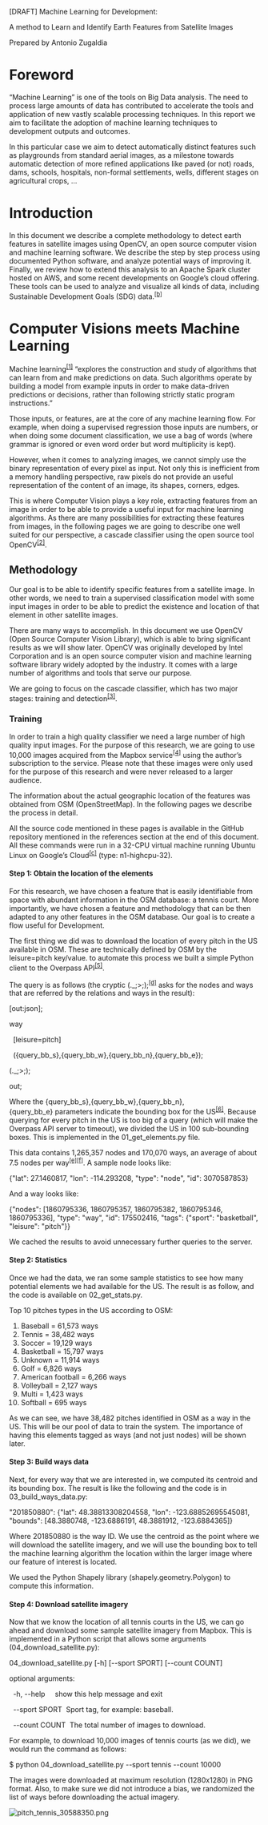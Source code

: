 <span>[DRAFT] Machine Learning for Development: </span>

<span>A method to Learn and Identify Earth Features from Satellite Images</span>

<span>Prepared by Antonio Zugaldia</span>


<span>Foreword</span>
=====================

“Machine Learning” is one of the tools on Big Data analysis. The need to process large amounts of data has contributed to accelerate the tools and application of new vastly scalable processing techniques. In this report we aim to facilitate the adoption of machine learning techniques to development outputs and outcomes. </span>

<span>In this particular case we aim to detect automatically distinct features such as playgrounds from standard aerial images, </span><span>as a milestone towards automatic detection of more refined applications like paved (or not) roads, dams, schools, hospitals, non-formal settlements, wells, different stages on agricultural crops, ...</span>

<span></span>

<span>Introduction</span>
=========================

<span>In this document we describe a complete methodology to detect earth features in satellite images using OpenCV, an open source computer vision and machine learning software. We describe the step by step process using documented Python software, and analyze potential ways of improving it. Finally, we review how to extend this analysis to an Apache Spark cluster hosted on AWS, and some recent developments on Google’s cloud offering. </span><span>These tools can be used to analyze and visualize all kinds of data, including Sustainable Development Goals (SDG) data.</span><sup>[\[b\]](#cmnt2)</sup>

<span></span>

<span>Computer Visions meets Machine Learning</span>
====================================================

<span></span>

<span>Machine learning</span><sup>[\[1\]](#ftnt1)</sup><span> “</span><span class="c25">explores the construction and study of algorithms that can learn from and make predictions on data. Such algorithms operate by building a model from example inputs in order to make data-driven predictions or decisions, rather than following strictly static program instructions.</span><span>”</span>

<span></span>

<span>Those inputs, or features, are at the core of any machine learning flow. For example, when doing a supervised regression those inputs are numbers, or when doing some document classification, we use a bag of words (</span><span class="c11">where grammar is ignored or even word order but word multiplicity is kept).</span>

<span class="c11"></span>

<span class="c11">However, when it comes to analyzing images, we cannot simply use the binary representation of every pixel as input. Not only this is inefficient from a memory handling perspective, raw pixels do not provide an useful representation of the content of an image, its shapes, corners, edges.</span>

<span class="c11"></span>

<span class="c11">This is where Computer Vision plays a key role, extracting features from an image in order to be able to provide a useful input for machine learning algorithms. As there are many possibilities for extracting these features from images, in the following pages we are going to describe one well suited for our perspective, a cascade classifier using the open source tool OpenCV</span><sup>[\[2\]](#ftnt2)</sup><span class="c11">.</span>

<span class="c11"></span>

<span>Methodology</span>
------------------------

<span class="c11"></span>

<span class="c11">Our goal is to be able to identify specific features from a satellite image. In other words, we need to train a supervised classification model with some input images in order to be able to predict the existence and location of that element in other satellite images.</span>

<span class="c11"></span>

<span class="c11">There are many ways to accomplish. In this document we use OpenCV (Open Source Computer Vision Library), which is able to bring significant results as we will show later. OpenCV was originally developed by Intel Corporation and is an open source computer vision and machine learning software library widely adopted by the industry. It comes with a large number of algorithms and tools that serve our purpose.</span>

<span class="c11"></span>

<span class="c11">We are going to focus on the cascade classifier, which has two major stages: training and detection</span><sup>[\[3\]](#ftnt3)</sup><span class="c11">.</span>

<span class="c11"></span>

### <span>Training</span>

<span class="c11"></span>

<span class="c11">In order to train a high quality classifier we need a large number of high quality input images. For the purpose of this research, we are going to use 10,000 images acquired from the Mapbox service</span><sup>[\[4\]](#ftnt4)</sup><span class="c11"> using the author’s subscription to the service. Please note that these images were only used for the purpose of this research and were never released to a larger audience.</span>

<span class="c11"></span>

<span class="c11">The information about the actual geographic location of the features was obtained from OSM (</span><span class="c11">OpenStreetMap</span><span class="c11">). In the following pages we describe the process in detail.</span>

<span class="c11"></span>

<span class="c11">All the source code mentioned in these pages is available in the GitHub repository mentioned in the references section at the end of this document. All these commands were run in a 32-CPU virtual machine running Ubuntu Linux </span><span class="c11">on Google’s Cloud</span><sup>[\[c\]](#cmnt3)</sup><span class="c11"> (type: </span><span class="c5">n1-highcpu-32</span><span class="c11">).</span>

<span class="c11"></span>

#### <span>Step 1: Obtain the location of the elements</span>

<span class="c11"></span>

<span class="c11">For this research, we have chosen a feature that is easily identifiable from space with abundant information in the OSM database: a tennis court. More importantly, we have chosen a feature and methodology that can be then adapted to any other features in the OSM database. Our goal is to create a flow useful for Development.</span>

<span class="c11"></span>

<span class="c11">The first thing we did was to download the location of every pitch in the US available in OSM. These are technically defined by OSM by the </span><span class="c5">leisure=pitch</span><span class="c11"> key/value. to automate this process we built a simple Python client to the Overpass API</span><sup>[\[5\]](#ftnt5)</sup><span class="c11">.</span>

<span class="c11"></span>

<span class="c11">The query is as follows (the cryptic </span><span class="c5">(.\_;&gt;;);</span><sup>[\[d\]](#cmnt4)</sup><span class="c5"> </span><span class="c11">asks for the nodes and ways that are referred by the relations and ways in the result):</span>

<span class="c11"></span>

<span class="c5">\[out:json\];</span>

<span class="c5">way</span>

<span class="c5">  \[leisure=pitch\]</span>

<span class="c5">  ({query\_bb\_s},{query\_bb\_w},{query\_bb\_n},{query\_bb\_e});</span>

<span class="c5">(.\_;&gt;;);</span>

<span class="c5">out;</span>

<span class="c11"></span>

<span class="c11">Where the </span><span class="c5">{query\_bb\_s},{query\_bb\_w},{query\_bb\_n},{query\_bb\_e}</span><span class="c11"> parameters indicate the bounding box for the US</span><sup>[\[6\]](#ftnt6)</sup><span class="c11">. Because querying for every pitch in the US is too big of a query (which will make the Overpass API server to timeout), we divided the US in 100 sub-bounding boxes. This is implemented in the </span><span class="c5">01\_get\_elements.py</span><span class="c11"> file.</span>

<span class="c11"></span>

<span class="c11">This data contains </span><span class="c11">1,265,357 nodes and 170,070 ways, an average of about 7.5 nodes per way</span><sup>[\[e\]](#cmnt5)[\[f\]](#cmnt6)</sup><span class="c11">. A sample node looks like:</span>

<span class="c11"></span>

<span class="c5">{"lat": 27.1460817, "lon": -114.293208, "type": "node", "id": 3070587853}</span>

<span class="c11"></span>

<span class="c11">And a way looks like:</span>

<span class="c11"></span>

<span class="c5">{"nodes": \[1860795336, 1860795357, 1860795382, 1860795346, 1860795336\], "type": "way", "id": 175502416, "tags": {"sport": "basketball", "leisure": "pitch"}}</span>

<span class="c11"></span>

<span class="c11">We cached the results to avoid unnecessary further queries to the server. </span>

<span class="c11"></span>

#### <span>Step 2: Statistics</span>

<span class="c11"></span>

<span class="c11">Once we had the data, we ran some sample statistics to see how many potential elements we had available for the US. The result is as follow, and the code is available on </span><span class="c5">02\_get\_stats.py</span><span class="c11">.</span>

<span class="c11"></span>

<span class="c11">Top 10 pitches types in the US according to OSM:</span>

1.  <span class="c11">Baseball = 61,573 ways</span>
2.  <span class="c11">Tennis = 38,482 ways</span>
3.  <span class="c11">Soccer = 19,129 ways</span>
4.  <span class="c11">Basketball = 15,797 ways</span>
5.  <span class="c11">Unknown = 11,914 ways</span>
6.  <span class="c11">Golf = 6,826 ways</span>
7.  <span class="c11">American football = 6,266 ways</span>
8.  <span class="c11">Volleyball = 2,127 ways</span>
9.  <span class="c11">Multi = 1,423 ways</span>
10. <span class="c11">Softball = 695 ways</span>

<span class="c11"></span>

<span class="c11">As we can see, we have 38,482 pitches identified in OSM as a way in the US. This will be our pool of data to train the system. The importance of having this elements tagged as ways (and not just nodes) will be shown later.</span>

<span class="c11"></span>

#### <span>Step 3: Build ways data</span>

<span class="c11"></span>

<span class="c11">Next, for every way that we are interested in, we computed its centroid and its bounding box. The result is like the following and the code is in </span><span class="c5">03\_build\_ways\_data.py</span><span class="c11">:</span>

<span class="c11"></span>

<span class="c5">"201850880": {"lat": 48.38813308204558, "lon": -123.68852695545081, "bounds": \[48.3880748, -123.6886191, 48.3881912, -123.6884365\]}</span>

<span class="c11"></span>

<span class="c11">Where </span><span class="c5">201850880</span><span class="c11"> is the way ID. We use the centroid as the point where we will download the satellite imagery, and we will use the bounding box to tell the machine learning algorithm the location within the larger image where our feature of interest is located.</span>

<span class="c11"></span>

<span class="c11">We used the Python Shapely library (</span><span class="c5">shapely.geometry.Polygon</span><span class="c11">) to compute this information.</span>

<span class="c11"></span>

#### <span>Step 4: Download satellite imagery</span>

<span class="c11"></span>

<span class="c11">Now that we know the location of all tennis courts in the US, we can go ahead and download some sample satellite imagery from Mapbox. This is implemented in a Python script that allows some arguments (</span><span class="c5">04\_download\_satellite.py</span><span class="c11">):</span>

<span class="c11"></span>

<span class="c5">04\_download\_satellite.py \[-h\] \[--sport SPORT\] \[--count COUNT\]</span>

<span class="c5"></span>

<span class="c5">optional arguments:</span>

<span class="c5">  -h, --help     show this help message and exit</span>

<span class="c5">  --sport SPORT  Sport tag, for example: baseball.</span>

<span class="c5">  --count COUNT  The total number of images to download.</span>

<span class="c5"></span>

<span class="c11">For example, to download 10,000 images of tennis courts (as we did), we would run the command as follows:</span>

<span class="c11"></span>

<span class="c5">$ python 04\_download\_satellite.py --sport tennis --count 10000</span>

<span class="c11"></span>

<span class="c11">The images were downloaded at maximum resolution (1280x1280) in PNG format. Also, to make sure we did not introduce a bias, we randomized the list of ways before downloading the actual imagery.</span>

<span class="c11"></span>

<span style="overflow: hidden; display: inline-block; margin: 0.00px 0.00px; border: 0.00px solid #000000; transform: rotate(0.00rad) translateZ(0px); -webkit-transform: rotate(0.00rad) translateZ(0px); width: 624.00px; height: 624.00px;">![pitch\_tennis\_30588350.png](readme_images/image05.jpg)</span>

<span class="c11"></span>

<span class="c11">Please note that in </span><span class="c11">some cases</span><sup>[\[g\]](#cmnt7)</sup><span class="c11"> imagery is not available in that location at that zoom level (19). Those images were identified by our script and deleted from our pool.</span>

<span class="c11"></span>

<span style="overflow: hidden; display: inline-block; margin: 0.00px 0.00px; border: 0.00px solid #000000; transform: rotate(0.00rad) translateZ(0px); -webkit-transform: rotate(0.00rad) translateZ(0px); width: 624.00px; height: 624.00px;">![empty\_satellite.png](readme_images/image00.jpg)</span>

<span class="c11"></span>

#### <span>Step 5: Build samples files</span>

<span class="c11"></span>

<span class="c11">Now, for every image in our set (10,000) we need to find the actual location of the tennis court in the image. From step 3 we have the bounding box coordinates, we need to transform this into an image pixel location, and output the result in a specific format required by OpenCV.</span>

<span class="c11"></span>

<span class="c11">The format looks like this:</span>

<span class="c11"></span>

<span class="c5">satellite/gray/pitch\_tennis\_100027097.png        1        569        457        140        365</span>

<span class="c5">satellite/gray/pitch\_tennis\_100040542.png        1        559        549        161        180</span>

<span class="c5">satellite/gray/pitch\_tennis\_100042337.png        1        464        515        350        248</span>

<span class="c5">satellite/gray/pitch\_tennis\_100075597.png        1        471        366        337        546</span>

<span class="c5">satellite/gray/pitch\_tennis\_100077768.png        1        552        551        175        176</span>

<span class="c5">satellite/gray/pitch\_tennis\_100089034.png        1        521        548        237        183</span>

<span class="c5">...</span>

<span class="c11"></span>

<span class="c11">It indicates, for example, that the image </span><span class="c5">satellite/gray/pitch\_tennis\_100027097.png</span><span class="c11"> has 1 tennis court in the box defined by the bounding rectangle (569, 457, 140, 365). In all cases, we checked that the bounding rectangle was not larger than the image dimensions (1280x1280 pixels), or too small (less than 25x25 pixels), something entirely possible if they were incorrectly labeled by the OSM editor.</span>

<span class="c11"></span>

<sup>[\[h\]](#cmnt8)</sup>

<span class="c11">Also, note that this point we converted all images to grayscale (grayscale images are assumed by OpenCV’s scripts).</span>

<span class="c11"></span>

<span class="c11">In order to convert from earth coordinates to image coordinates we used the following Python method:</span>

<span class="c11"></span>

<span class="c5">def get\_rectangle(bounds):</span>

<span class="c5">    \# This converts a latitude delta into an image delta.</span>

<span class="c5">    \# For USA, at zoom level 19, we know that we have 0.21</span>

<span class="c5">    \# meters/pixel. So, an image is showing</span>

<span class="c5">    \# about 1280 pixels \* 0.21 meters/pixel = 268.8 meters.</span>

<span class="c5">    \# On the other hand we know that at the same angle,</span>

<span class="c5">    \# a degrees in latlon is</span>

<span class="c5">    \# (https://en.wikipedia.org/wiki/Latitude):</span>

<span class="c5">    \# latitude = 111,132 m</span>

<span class="c5">    \# longitude = 78,847 m</span>

<span class="c5">    latitude\_factor  = 111132.0 / 0.21</span>

<span class="c5">    longitude\_factor = 78847.0 / 0.21</span>

<span class="c5"></span>

<span class="c5">    \# Feature size</span>

<span class="c5">    feature\_width = longitude\_factor \*</span>

<span class="c5">       math.fabs(bounds\[1\] - bounds\[3\])</span>

<span class="c5">    feature\_height = latitude\_factor \*</span>

<span class="c5">       math.fabs(bounds\[0\] - bounds\[2\])</span>

<span class="c5"></span>

<span class="c5">    \# CV params (int required)</span>

<span class="c5">    x = int((image\_width / 2) - (feature\_width / 2))</span>

<span class="c5">    y = int((image\_height / 2) - (feature\_height / 2))</span>

<span class="c5">    w = int(feature\_width)</span>

<span class="c5">    h = int(feature\_height)</span>

<span class="c5">    return x, y, w, h</span>

<span class="c11"></span>

<span class="c11">The correspondence between meters and pixel is shown in the following table (courtesy of Bruno Sánchez-Andrade Nuño):</span>

<span></span>

[](#)[](#)

<table style="width:100%;">
<colgroup>
<col width="14%" />
<col width="14%" />
<col width="14%" />
<col width="14%" />
<col width="14%" />
<col width="14%" />
<col width="14%" />
</colgroup>
<tbody>
<tr class="odd">
<td align="left"><p><span class="c0"></span></p></td>
<td align="left"><p><span class="c0">Latitude</span></p></td>
<td align="left"><p><span class="c0"></span></p></td>
<td align="left"><p><span class="c0"></span></p></td>
<td align="left"><p><span class="c0"></span></p></td>
<td align="left"><p><span class="c0"></span></p></td>
<td align="left"><p><span class="c0"></span></p></td>
</tr>
<tr class="even">
<td align="left"><p><span class="c0">Zoom level</span></p></td>
<td align="left"><p><span class="c0">0</span></p></td>
<td align="left"><p><span class="c0">15</span></p></td>
<td align="left"><p><span class="c0">30</span></p></td>
<td align="left"><p><span class="c0">45</span></p></td>
<td align="left"><p><span class="c0">60</span></p></td>
<td align="left"><p><span class="c0">75</span></p></td>
</tr>
<tr class="odd">
<td align="left"><p><span class="c0">15</span></p></td>
<td align="left"><p><span class="c13 c19">4.78</span></p></td>
<td align="left"><p><span class="c13 c19">4.61</span></p></td>
<td align="left"><p><span class="c13 c19">4.14</span></p></td>
<td align="left"><p><span class="c13 c19">3.38</span></p></td>
<td align="left"><p><span class="c13 c19">2.39</span></p></td>
<td align="left"><p><span class="c13 c19">1.24</span></p></td>
</tr>
<tr class="even">
<td align="left"><p><span class="c0">16</span></p></td>
<td align="left"><p><span class="c13 c19">2.39</span></p></td>
<td align="left"><p><span class="c13 c19">2.31</span></p></td>
<td align="left"><p><span class="c13 c19">2.07</span></p></td>
<td align="left"><p><span class="c13 c19">1.69</span></p></td>
<td align="left"><p><span class="c13 c19">1.19</span></p></td>
<td align="left"><p><span class="c13 c19">0.62</span></p></td>
</tr>
<tr class="odd">
<td align="left"><p><span class="c0">17</span></p></td>
<td align="left"><p><span class="c13 c19">1.19</span></p></td>
<td align="left"><p><span class="c13 c19">1.15</span></p></td>
<td align="left"><p><span class="c13 c19">1.03</span></p></td>
<td align="left"><p><span class="c13 c19">0.84</span></p></td>
<td align="left"><p><span class="c13 c19">0.60</span></p></td>
<td align="left"><p><span class="c13 c27">0.31</span></p></td>
</tr>
<tr class="even">
<td align="left"><p><span class="c0">18</span></p></td>
<td align="left"><p><span class="c13 c19">0.60</span></p></td>
<td align="left"><p><span class="c13 c19">0.58</span></p></td>
<td align="left"><p><span class="c13 c19">0.52</span></p></td>
<td align="left"><p><span class="c13 c27">0.42</span></p></td>
<td align="left"><p><span class="c0">0.30</span></p></td>
<td align="left"><p><span class="c0">0.15</span></p></td>
</tr>
<tr class="odd">
<td align="left"><p><span class="c0">19</span></p></td>
<td align="left"><p><span class="c0">0.30</span></p></td>
<td align="left"><p><span class="c0">0.29</span></p></td>
<td align="left"><p><span class="c0">0.26</span></p></td>
<td align="left"><p><span class="c0">0.21</span></p></td>
<td align="left"><p><span class="c0">0.15</span></p></td>
<td align="left"><p><span class="c0">0.08</span></p></td>
</tr>
<tr class="even">
<td align="left"><p><span class="c0">20</span></p></td>
<td align="left"><p><span class="c0">0.15</span></p></td>
<td align="left"><p><span class="c0">0.14</span></p></td>
<td align="left"><p><span class="c0">0.13</span></p></td>
<td align="left"><p><span class="c0">0.11</span></p></td>
<td align="left"><p><span class="c0">0.07</span></p></td>
<td align="left"><p><span class="c0">0.04</span></p></td>
</tr>
<tr class="odd">
<td align="left"><p><span class="c0"></span></p></td>
<td align="left"><p><span class="c0"></span></p></td>
<td align="left"><p><span class="c0"></span></p></td>
<td align="left"><p><span class="c0"></span></p></td>
<td align="left"><p><span class="c0"></span></p></td>
<td align="left"><p><span class="c0"></span></p></td>
<td align="left"><p><span class="c0"></span></p></td>
</tr>
<tr class="even">
<td align="left"><p><span class="c0"></span></p></td>
<td align="left"><p><span class="c0">Ecuator</span></p></td>
<td align="left"><p><span class="c0">Central America, India, North Australia, South Brazil</span></p></td>
<td align="left"><p><span class="c0">Mexico, South US, South Australia, South Africa</span></p></td>
<td align="left"><p><span class="c0">New Zealand, North US, most Europe, Tip of Argentina/Chile</span></p></td>
<td align="left"><p><span class="c0">Russia, North Europe, Canada</span></p></td>
<td align="left"><p><span class="c0">Polar bears</span></p></td>
</tr>
</tbody>
</table>

<span></span>

#### <span>Step 6: Get negatives</span>

<span class="c11"></span>

<span class="c11">A training process is incomplete if we don’t have “negatives”, that is, images used as a bad example were no features are present. To solve this we built the following script:</span>

<span class="c11"></span>

<span class="c5">python 06\_get\_negatives.py \[-h\] \[--count COUNT\]</span>

<span class="c5"></span>

<span class="c5">optional arguments:</span>

<span class="c5">  -h, --help     show this help message and exit</span>

<span class="c5">  --count COUNT  The total number of negative images to download.</span>

<span class="c11"></span>

<span class="c11">We can use it like:</span>

<span class="c11"></span>

<span class="c5">$ python 06\_get\_negatives.py --count 1000</span>

<span class="c11"></span>

<span class="c11">It basically loads some random locations with actual pitches, but moves the location by a random amount to get the features out of the image:</span>

<span class="c11"></span>

<span class="c5">target\_lat = element.get('lat') + (random.random() - 0.5)</span>

<span class="c5">target\_lon = element.get('lon') + (random.random() - 0.5)</span>

<span class="c11"></span>

<span style="overflow: hidden; display: inline-block; margin: 0.00px 0.00px; border: 0.00px solid #000000; transform: rotate(0.00rad) translateZ(0px); -webkit-transform: rotate(0.00rad) translateZ(0px); width: 624.00px; height: 624.00px;">![negative\_637533520.png](readme_images/image02.png)</span>

<span class="c11"></span>

<span class="c11">Finally, we just need to put them all in one file with the following format:</span>

<span class="c11"></span>

<span class="c5">satellite/negative/negative\_1000200409.png</span>

<span class="c5">satellite/negative/negative\_1001251446.png</span>

<span class="c5">satellite/negative/negative\_1001532469.png</span>

<span class="c5">satellite/negative/negative\_1001687068.png</span>

<span class="c5">satellite/negative/negative\_1004891593.png</span>

<span class="c5">satellite/negative/negative\_1006295843.png</span>

<span class="c5">satellite/negative/negative\_1009904689.png</span>

<span class="c5">satellite/negative/negative\_1011863337.png</span>

<span class="c5">...</span>

<span class="c11"></span>

<span class="c11">In this case we don’t need to specify a bounding rectangle as these are images with no features in it.</span>

<span class="c11"></span>

#### <span>Step 7: Actual training phase</span>

<span class="c11"></span>

<span class="c11">We are finally equipped to use OpenCV’s tools to train the cascade classifier. First we need to create a </span><span class="c5">.vec</span><span class="c11"> file using </span><span class="c5">opencv\_createsamples</span><span class="c11">:</span>

<span class="c11"></span>

<span class="c5">$ opencv\_createsamples -info info\_tennis.dat -num 10000 -vec info\_tennis.vec</span>

<span class="c11"></span>

<span class="c11">This would create the .vec file using 10,000 samples. And then, we can do the actual training with </span><span class="c5">opencv\_traincascade</span><span class="c11">:</span>

<span class="c11"></span>

<span class="c5">$ opencv\_traincascade -data output -vec info\_tennis.vec -bg negative.txt -numPos 2000 -numNeg 1000</span>

<span class="c11"></span>

<span class="c11">This instructs to use 2,000 positive images, and 1,000 negative images (the default) and write the result in the </span><span class="c5">output </span><span class="c11">folder.</span>

<span class="c11"></span>

<span class="c11">This is by far the most computing intensive step of the process. We ran it for different positive/negative values and the total time for the virtual machine ranged from a few hours (for about 2,000 positive images, default) to 5 days (for 8,000 positive images). </span>

<span class="c11"></span>

### <span>Detection</span>

<span class="c11"></span>

<span class="c11">We now have a trained classifier in the form of a XML file that OpenCV can use to detect features in our images (we provide the resulting XML in the repository). Its usage can be as simple as:</span>

<span class="c11"></span>

<span class="c5">tennis\_cascade\_file = 'output/cascade-8000-4000.xml'</span>

<span class="c5">tennis\_cascade = cv2.CascadeClassifier(tennis\_cascade\_file)</span>

<span class="c5">img = cv2.imread(filename, 0)</span>

<span class="c5">pitches = tennis\_cascade.detectMultiScale(</span>

<span class="c5">  img, minNeighbors=min\_neighbors)</span>

<span class="c11"></span>

<span class="c11">Where </span><span class="c5">filename</span><span class="c11"> represents the satellite image we want to analyze and </span><span class="c5">pitches</span><span class="c11"> contain the location (if detected) of the feature in the image.</span>

<span class="c11"></span>

#### <span>Step 8: Optimizing parameters</span>

<span class="c11"></span>

<span class="c11">However, the cascade classifier has different parameters that will affect the result of the classification. A key parameter is </span><span class="c5">minNeighbors</span><span class="c11">, a parameter specifying how many neighbors each candidate rectangle should have to retain it.</span>

<span class="c11"></span>

<span class="c11">For example</span><sup>[\[7\]](#ftnt7)</sup><span class="c11">, if we were using this methodology to identify faces in a picture, and we set the </span><span class="c5">minNeighbors</span><span class="c11"> value as zero, we would get too many false positives:</span>

<span class="c11"></span>

<span style="overflow: hidden; display: inline-block; margin: 0.00px 0.00px; border: 0.00px solid #000000; transform: rotate(0.00rad) translateZ(0px); -webkit-transform: rotate(0.00rad) translateZ(0px); width: 624.00px; height: 468.00px;">![](readme_images/image11.png)</span>

<span class="c11"></span>

<span class="c11">A larger value of </span><span class="c5">minNeighbors</span><span class="c11">, will bring a better result:</span>

<span class="c11"></span>

<span style="overflow: hidden; display: inline-block; margin: 0.00px 0.00px; border: 0.00px solid #000000; transform: rotate(0.00rad) translateZ(0px); -webkit-transform: rotate(0.00rad) translateZ(0px); width: 624.00px; height: 468.00px;">![](readme_images/image10.png)</span>

<span class="c11"></span>

<span class="c11">This is way, at this point we spent some time finding the value that brings the best results for us. A common way of approaching this situation is by defining:</span>

-   <span class="c11">True positive: “There is a tennis court, and we found one.”</span>
-   <span class="c11">False positive: “There is no tennis court, and we found one.”</span>
-   <span class="c11">True negative: “There is no tennis court, and we found none.”</span>
-   <span class="c11">False negative: “There is a tennis court, and we found none.”</span>

<span class="c11"></span>

<span class="c11">In general, we are interested in maximizing true positives and true negatives, and minimizing false positives and false negatives. It is up to us to decide to what extent we want to do this. For example, in an algorithm to detect brain tumors we might want to focus on minimizing false negatives (missing an existing tumor), while in a crowdsourced system (like it could be this one), is better to target false positives because they are easy to dismiss by a human.</span>

<span class="c11"></span>

<span class="c11">Knowing this, we obtained 100 random images with tennis courts in them, and 100 random images with no tennis courts, and we used our model to check for the existence or inexistence of a tennis court on them, calculating in every case the total number of courts identified. This is done by </span><span class="c5">07\_fit\_min\_neighbors.py</span><span class="c11"> and </span><span class="c5">08\_plot\_fit.py</span><span class="c11"> and one of the results is the following:</span>

<span class="c11"></span>

<span style="overflow: hidden; display: inline-block; margin: 0.00px 0.00px; border: 0.00px solid #000000; transform: rotate(0.00rad) translateZ(0px); -webkit-transform: rotate(0.00rad) translateZ(0px); width: 624.00px; height: 468.00px;">![cascade-4000.png](readme_images/image06.png)</span>

<span class="c11"></span>

<span class="c11">This image was computed with the 4,000 positive images and 2,000 negative images. The red lines indicates the number of pitches detected in negative images as we increase </span><span class="c5">minNeighbors</span><span class="c11">, and the blue line does the same for positive images. The goal, is to make sure that the red line falls under the value of one (green dashed line = no pitches identified) while the blue one remains above one. This seems to happen when the value </span><span class="c5">minNeighbors </span><span class="c11">of goes over 300.</span>

<span class="c11"></span>

<span class="c11">In fact, for a </span><span class="c5">minNeighbors</span><span class="c11"> value of 500, we obtain:</span>

-   <span class="c11">Percentage of true positives = </span><span class="c8">73.0%</span>
-   <span class="c11">Percentage of true negatives = </span><span class="c8">82.0%</span>

<span class="c11"></span>

<span class="c11">Which seems to indicate we are going on the right direction. Further analysis will require to compute precision (how accurate our positive predictions are) and recall (what fractions of the positives our model identified) values.</span>

<span class="c11"></span>

#### <span>Step 9: Visualizing results</span><sup>[\[i\]](#cmnt9)</sup>

<span class="c11"></span>

<span class="c11">Finally, we have built </span><span class="c5">09\_draw\_results.py</span><span class="c11"> to visualize the predictions of our model. These are some actual results on images not included in the original training set:</span>

<span class="c11"></span>

<span class="c11">True positive:</span>

<span style="overflow: hidden; display: inline-block; margin: 0.00px 0.00px; border: 0.00px solid #000000; transform: rotate(0.00rad) translateZ(0px); -webkit-transform: rotate(0.00rad) translateZ(0px); width: 624.00px; height: 624.00px;">![](readme_images/image01.png)</span>

<span class="c11"></span>

<span class="c11">False positive:</span>

<span style="overflow: hidden; display: inline-block; margin: 0.00px 0.00px; border: 0.00px solid #000000; transform: rotate(0.00rad) translateZ(0px); -webkit-transform: rotate(0.00rad) translateZ(0px); width: 624.00px; height: 624.00px;">![](readme_images/image07.png)</span>

<span class="c11"></span>

<span class="c11">True negative:</span>

<span style="overflow: hidden; display: inline-block; margin: 0.00px 0.00px; border: 0.00px solid #000000; transform: rotate(0.00rad) translateZ(0px); -webkit-transform: rotate(0.00rad) translateZ(0px); width: 624.00px; height: 624.00px;">![](readme_images/image03.png)</span>

<span class="c11"></span>

<span class="c11">False negative:</span>

<span style="overflow: hidden; display: inline-block; margin: 0.00px 0.00px; border: 0.00px solid #000000; transform: rotate(0.00rad) translateZ(0px); -webkit-transform: rotate(0.00rad) translateZ(0px); width: 624.00px; height: 624.00px;">![](readme_images/image12.png)</span>

<span class="c11"></span>

#### <span>Next steps</span>

<span class="c11"></span>

<span class="c11">As we have shown until now, the cascade classifier is producing solid results over our training dataset, however, not all features in the world are as identifiable as a tennis court (a specific type of building, for example), or as available in the OSM database (low interest objects, or very recent ones after a natural disaster, for example).</span>

<span class="c11"></span>

<span class="c11">Because of these challenges, there are a number of improvements that still could be explored. Namely:</span>

-   <span class="c11 c25">Train the model with a larger dataset</span><span class="c11">: We have used thousands of images to train the system. While this is not a small number, this is far from being “big data.” In the next section we describe how to scale this process to cluster size processing, making this virtually limitless for the number of images we would be capable of analyzing.</span>
-   <span class="c11 c25">Test the model with a different OSM feature</span><span class="c11">: We have tried one particular feature but, as usual, we only learn how to generalize a method when we have tried a set of them. Applying this methodology to other OSM features would likely improve the overall fitting.</span>
-   <span class="c11 c25">Correcting the bounding box orientation</span><span class="c11">: In the images, it’s rare that all the tennis courts are aligned in the same way, using the bounding box to rotate all features to have the same alignment would help algorithms where this is important (unlike </span><span>local feature detector described below).</span>
-   <span class="c25">Better features</span><span>: We are using the bounding box to define the object we want to identify. However, but for more complex elements we might want to be more precise than that. This might require manual editing of every training image, but the better the training set, the better the results.</span>

<!-- -->

-   <span class="c25">Other algorithms</span><span>: We have used </span><span class="c20">opencv\_traincascade</span><span>, that supports both Haar and LBP (Local Binary Patterns) features but these are not the only ones. Two specific detectors that could be of use in this case are SIFT</span><sup>[\[8\]](#ftnt8)</sup><span>, and SURF</span><sup>[\[9\]](#ftnt9)</sup><span>, a local feature detector. These detectors improve extraction from the training image even under changes in image scale, noise and illumination, which is likely to happen in satellite imagery.</span>

<span></span>

<span>Setting up a cluster computing system with Apache Spark</span>
====================================================================

<span></span>

<span>In the previous section, we mentioned that one obvious improvement to our machine learning flow is to substantially increase the number of images we have used for training purposes, or as Herman Narula</span><sup>[\[10\]](#ftnt10)</sup><span> says: “</span><span class="c25">the cool stuff only happens at scale</span><span>”. In order to do this, we need a tool like Apache Spark to handle the extra load. Just relying on a more powerful machine VM won’t be enough for practical reasons.</span>

<span></span>

<span>In the following pages we show how to deploy a Spark Cluster in Amazon’s cloud, and how to run a simple mapreduce job. This is a cost efficient way of running Spark and a popular solution among startups. Other possibilities include platforms as service (PaaS) like Databricks</span><sup>[\[11\]](#ftnt11)</sup><span> (founded by the creators of Spark), or IBM Bluemix</span><sup>[\[12\]](#ftnt12)</sup><span>. This last approach is not covered in this document.</span>

<span></span>

<span>Apache Spark is a fast and general cluster computing system for big data that brings considerable performance improvements over existing tools. It was developed by the AMPLab</span><sup>[\[13\]](#ftnt13)</sup><span> at UC Berkeley and, unlike Hadoop</span><sup>[\[14\]](#ftnt14)</sup><span>, “</span><span class="c25">Spark's in-memory primitives provide performance up to 100 times faster for certain applications. By allowing user programs to load data into a cluster's memory and query it repeatedly, Spark is well suited to machine learning algorithms.</span><span>”</span>

<span></span>

<span>Technically, from the official documentation:</span>

<span></span>

<span>“Spark is </span><span class="c25">a fast and general-purpose cluster computing system. It provides high-level APIs in Java, Scala and Python, and an optimized engine that supports general execution graphs. It also supports a rich set of higher-level tools including Spark SQL for SQL and structured data processing, MLlib for machine learning, GraphX for graph processing, and Spark Streaming.</span><span>”</span>

<span></span>

<span>According to Spark inventor and MIT professor, Matei Zaharia, Spark is one of the most active and fastest growing open source big data cluster computing projects</span><sup>[\[15\]](#ftnt15)</sup><span>. Spark is supported by both Amazon’s and Google’s cloud, and it starting to have strong industry support</span><sup>[\[16\]](#ftnt16)</sup><span>.</span>

<span></span>

<span>Setting up Apache Spark</span>
------------------------------------

<span></span>

<span>We can install Spark on our laptop (or desktop computer) downloading one of the binaries available on the download page</span><sup>[\[17\]](#ftnt17)</sup><span>, Spark runs on both Windows and UNIX-like systems (e.g. Linux, Mac OS). The only requirement is to have an installation of Java</span><sup>[\[18\]](#ftnt18)</sup><span> 6+ on your computer (Spark is written in Scala and runs on the Java Virtual Machine). Also, we need a Python</span><sup>[\[19\]](#ftnt19)</sup><span> 2.7+ interpreter in order to run the scripts we will show in the following sections.</span>

<span></span>

<span>Follow these steps:</span>

1.  <span>Head to the downloads page.</span>
2.  <span>In “Choose a Spark release” choose the latest version available.</span>
3.  <span>In “Choose a package type” choose a “pre-built for Hadoop” version.</span>
4.  <span>Leave “Choose a download type” on its default value.</span>
5.  <span>Click on the “Download Spark” link and download the actual file.</span>

<span></span>

<span>Once you’ve downloaded the package, simply unpack it:</span>

<span></span>

<span class="c20">$ cd /your/target/folder</span>

<span class="c20">$ tar zxf spark-1.3.1-bin-hadoop2.4.tgz</span>

<span class="c20">$ cd spark-1.3.1-bin-hadoop2.4</span>

<span></span>

<span>You can verify that Spark is installed correctly running a sample application</span><sup>[\[20\]](#ftnt20)</sup><span>:</span>

<span></span>

<span class="c20">$ ./bin/spark-submit examples/src/main/python/pi.py 10</span>

<span></span>

<span>You will see a long list of logging statements, and an output like the following:</span>

<span></span>

<span class="c20">Pi is roughly 3.142360</span>

<span></span>

<span>Although, as we can see, Spark can be run on someone’s laptop (or desktop computer, which is useful to prototype or quickly explore a dataset), its full potential comes when it’s run as part of a distributed cluster. Let’s see now a couple of ways we can use to run Spark on Amazon AWS (for real-world data analysis).</span>

<span></span>

<span>Running Spark on AWS Elastic Compute Cloud (EC2)</span>
-------------------------------------------------------------

<span></span>

<span>The official Spark distribution includes a script</span><sup>[\[21\]](#ftnt21)</sup><span> that simplifies the setup of Spark Clusters on EC2. This script uses Boto</span><sup>[\[22\]](#ftnt22)</sup><span> behind the scenes so you might want to set up your </span><span class="c20">boto.cfg</span><span> file so that you don’t have to type your </span><span class="c20">aws\_access\_key\_id</span><span> and </span><span class="c20">aws\_secret\_access\_key</span><span> every time.</span>

<span></span>

<span>Let’s assume that we have created a new keypair (</span><span class="c20">ec2-keypair</span><span>) with the AWS Console, and that we have saved it in a file (</span><span class="c20">ec2-keypair.pem</span><span>) with the right permissions (</span><span class="c20">chmod 600</span><span>). We are now going to create a 10 machines cluster called </span><span class="c20">worldbank-cluster</span><span> (</span><span class="c25">please note that this will incur in some costs</span><span>):</span>

<span></span>

<span class="c20">$ ./ec2/spark-ec2 \\</span>

<span class="c20">    --key-pair=ec2-keypair \\</span>

<span class="c20">    --identity-file=ec2-keypair.pem \\</span>

<span class="c20">    --slaves=10 \\</span>

<span class="c20">    launch worldbank-cluster</span>

<span></span>

<span>Once the cluster is created (it will take a few minutes), we can login (via SSH) to our brand new cluster with the following command:</span>

<span></span>

<span class="c20">$ ./ec2/spark-ec2 \\</span>

<span class="c20">    --key-pair=ec2-keypair \\</span>

<span class="c20">    --identity-file=ec2-keypair.pem \\</span>

<span class="c20">    login worldbank-cluster</span>

<span></span>

<span>And we can run the same example code (or any other Spark application) with:</span>

<span></span>

<span class="c20">$ cd spark</span>

<span class="c20">$ ./bin/spark-submit examples/src/main/python/pi.py 10</span>

<span></span>

<span>(Spark comes pre-installed</span><sup>[\[23\]](#ftnt23)</sup><span> on </span><span class="c20">/root/spark</span><span>.)</span>

<span></span>

<span>Remember to destroy the cluster once you’re done with it:</span>

<span></span>

<span class="c20">$ ./ec2/spark-ec2 \\</span>

<span class="c20">    --delete-groups \\</span>

<span class="c20">    destroy worldbank-cluster</span>

<span></span>

<span>You could also stop (</span><span class="c20">./ec2/spark-ec2 stop worldbank-cluster</span><span>) and start (</span><span class="c20">./ec2/spark-ec2 stop worldbank-cluster</span><span>) the cluster without having to destroy it.</span>

<span></span>

<span>Running Spark on AWS EMR (Elastic MapReduce)</span><sup>[\[24\]](#ftnt24)</sup>
-------------------------------------------------------------------------------------

<span></span>

<span>Because Spark is compatible with Apache Hadoop</span><sup>[\[25\]](#ftnt25)</sup><span> we can use EMR as our Spark cluster for data processing. We are going to use the AWS command line interface</span><sup>[\[26\]](#ftnt26)</sup><span> to manage this new EMR, cluster and we assume you have it installed.</span>

<span></span>

<span>Before creating the cluster, make sure that you have created the default roles (this is a one-time setup command):</span>

<span></span>

<span class="c20">$ aws emr create-default-roles</span>

<span></span>

<span>Then, you can create the cluster with this command (again called </span><span class="c20">worldbank-cluster</span><span> with 10 machines</span><span>).</span>

<span></span>

<span class="c20">$ aws emr create-cluster \\</span>

<span class="c20">    --name worldbank-cluster \\</span>

<span class="c20">    --ami-version 3.7.0 \\</span>

<span class="c20">    --instance-type m3.xlarge \\</span>

<span class="c20">    --instance-count 10 \\</span>

<span class="c20">    --ec2-attributes KeyName=ec2-keypair \\</span>

<span class="c20">    --applications Name=Hive \\</span>

<span class="c20">    --use-default-roles \\</span>

<span class="c20">    --bootstrap-actions \\</span>

<span class="c20">      Path=s3://support.elasticmapreduce/spark/install-spark</span>

<span></span>

<span>Make sure you take note of the cluster ID (for example, </span><span class="c20">j-1A2BCD34EFG5H</span><span>). Again, take into account this could incur in Amazon AWS costs.</span>

<span></span>

<span>If you are already familiar with AWS and AWS EMR, you will notice that this is a pretty standard setup. The big difference is in the last line, that includes the S3 location for the Spark installation bootstrap action.</span>

<span></span>

<span>You can then perform the usual tasks on EMR clusters, like describe:</span>

<span></span>

<span class="c20">$ aws emr describe-cluster \\</span>

<span class="c20">    --cluster-id j-1A2BCD34EFG5H</span>

<span></span>

<span>or list instances:</span>

<span></span>

<span class="c20">$ aws emr list-instances \\</span>

<span class="c20">    --cluster-id j-1A2BCD34EFG5H</span>

<span></span>

<span>Once the EMR cluster has been created (it will take a few minutes), you can login via SSH, like we did in the previous section:</span>

<span></span>

<span class="c20">$ aws emr ssh \\</span>

<span class="c20">    --cluster-id j-1A2BCD34EFG5H \\</span>

<span class="c20">    --key-pair-file ec2-keypair.pem</span>

<span></span>

<span>And execute your Spark application with:</span>

<span></span>

<span class="c20">$ cd spark</span>

<span class="c20">$ ./bin/spark-submit examples/src/main/python/pi.py 10</span>

<span></span>

<span>(Spark comes pre-installed on </span><span class="c20">/home/hadoop</span><span>.)</span>

<span></span>

<span>Finally, you can terminate the cluster with:</span>

<span></span>

<span class="c20">$ aws emr terminate-clusters \\</span>

<span class="c20">    --cluster-id j-1A2BCD34EFG5H</span>

<span></span>

<span>Machine Learning on Google’s Cloud</span>
===============================================

<span></span>

<span>During the time of this assignment, Google held its annual developer conference, Google I/O 2015, where </span><span class="c15">[machine learning related topics](https://www.google.com/url?q=http://techcrunch.com/2015/05/31/io-spotlights-googles-machine-learning-smarts/?ncid%3Drss%23.1j7bir:c0bG&sa=D&usg=AFQjCNGk_DlCQ7MKWYhZC8nydEHTMyRAMg)</span><span> were at the core of the new products and development</span><span>. This section summarizes the current status of tools on Google’s Cloud to support machine learning processes and some of the announcements made during the conference.</span>

<span></span>

<span>New developments</span>
-----------------------------

<span></span>

<span>During the conference keynote, machine learning was mentioned directly (“</span><span class="c25">machine learning</span><span>”) or indirectly (“</span><span class="c25">computer vision</span><span>”, “</span><span class="c25">natural language processing</span><span>”, “</span><span class="c25">deep neural networks</span><span>”) about a dozen times. This can be visualized in the following word cloud that we have built</span><sup>[\[27\]](#ftnt27)</sup><span> where the terms “machine” and “learning” are highlighted:</span>

<span style="overflow: hidden; display: inline-block; margin: 0.00px 0.00px; border: 0.00px solid #000000; transform: rotate(0.00rad) translateZ(0px); -webkit-transform: rotate(0.00rad) translateZ(0px); width: 624.00px; height: 286.67px;">![Wordle-IO2015-highlights.png](readme_images/image04.png)</span>

<span></span>

<span>Products</span>
---------------------

<span></span>

<span>The two main products benefitting from recent machine learning developments at Google, as stated during the keynote, are:</span>

1.  <span>Google Photos</span><sup>[\[28\]](#ftnt28)</sup><span>. This new service is now available, and its search input is the main point of access for computer vision and machine learning functionality. Users can search by person, or image content, for example.</span>
2.  <span>Google Now and Google Now on Tap</span><sup>[\[29\]](#ftnt29)</sup><span>. This new product will be present in the future version of Android M, still unpublished.</span>

<span></span>

<span style="overflow: hidden; display: inline-block; margin: 0.00px 0.00px; border: 0.00px solid #000000; transform: rotate(0.00rad) translateZ(0px); -webkit-transform: rotate(0.00rad) translateZ(0px); width: 624.00px; height: 326.67px;">![Now\_I-O-v10.4TW.png](readme_images/image09.png)</span>

<span class="c13">Source: Google</span>

<span></span>

<span>Technologies</span>
-------------------------

<span></span>

<span>Unfortunately, Google is not releasing much information about the actual technologies they are using in their machine learning efforts. The exception might be deep neural networks. This is a quote from Sundar Pichai, Senior Vice President at Google for Android, Chrome, and Google Apps, during the keynote:</span>

<span></span>

<span class="c25">“You know, in this query, what looked like a simple query, we understood voice, we did natural language processing, we are doing image recognition, and, finally, translation, and making it all work in an instant. The reason we are able to do all of this is thanks to the investments we have made in machine learning. Machine learning is what helps us answer the question, what does a tree frog look like, from millions of images around the world. You know, the computers can go through a lot of data and understand patterns. It turns out the tree frog is actually the third picture there. The reason we are able to do that so much better in the last few years is thanks to an advance in the technology called deep neural nets. Deep neural nets are a hierarchical, layered learning system. So we learn in layers. The first layer can understand lines and edges and shadows and shapes. A second layer may understand things like like ears, legs, hands, and so on. And the final layer understands the entire image. We have the best investment in machine learning over the past many years, and we believe we have the best capability in the world. Our current deep neural nets are over 30 layers deep. It is what helps us when you speak to Google, our word error rate has dropped from a 23% to 8% in just over a year and that progress is due to our investment in machine learning.”</span>

<span></span>

<span>Artificial neural networks are a well known architecture in deep learning</span><sup>[\[30\]](#ftnt30)</sup><span>.</span>

<span></span>

<span style="overflow: hidden; display: inline-block; margin: 0.00px 0.00px; border: 0.00px solid #000000; transform: rotate(0.00rad) translateZ(0px); -webkit-transform: rotate(0.00rad) translateZ(0px); width: 624.00px; height: 458.67px;">![15 - 1.jpg](readme_images/image08.jpg)</span>

<span class="c13">Deep neural networks during Google I/O 2015 keynote</span><sup>[\[31\]](#ftnt31)</sup>

<span></span>

<span>Lack of new developer options</span>
------------------------------------------

<span></span>

<span>Unfortunately, the new products announced by Google are not immediately accompanied by new developer tools that we could benefit from to create advanced machine learning processing in an easier way, leveraging Google’s infrastructure.</span>

<span></span>

<span>We had conversations with Google engineers and Google Developer Experts and these are a few items we learned:</span>

-   <span>No immediate announcements regarding new machine learning tools, related or not to the new Google Now on Tap product.</span>
-   <span>No immediate announcements regarding new computer vision tools related to the new Google Photos product.</span>
-   <span>The Prediction API remains the recommended tool for machine learning in the cloud with a 99.9% availability service level agreement.</span>
-   <span>The Prediction API is better suited for numeric or text input that can output hundreds of discrete categories or continuous values. It is unclear the algorithms used by Google in order to generate the predictions.</span>
-   <span>Computer Vision analysis requires custom tools on top of Google Compute Engine (the equivalent of Amazon’s EC2). Preemptible VMs (instances that might be terminated, or preempted, at any moment) remain the best option for affordable computing and are a common solution.</span>
-   <span>Geographic analysis requires custom tools on top of Google Compute Engine as Cloud SQL has no support for PostgreSQL (and therefore, PostGIS). The Google Maps API for Work product is better suited for visualization than analysys. Internally, Google seems to solve this problem with Spanner</span><sup>[\[32\]](#ftnt32)</sup><span>.</span>
-   <span>An alternative to GCE is the Container Engine, that allows to run Docker containers on Google Cloud Platform, powered by Kubernetes</span><sup>[\[33\]](#ftnt33)</sup><span>. Google Container Engine schedules containers, based on declared needs, on a managed cluster of virtual machines.</span>

<span></span>

<span>Current tools</span>
--------------------------

<span></span>

<span>Finally, and in order to be comprehensive, these are the current tools that Google provides for machine learning and big data as part of their cloud offering:</span>

-   <span>BigQuery: Analyzes Big Data in the cloud, it runs fast, SQL-like queries against multi-terabyte datasets in seconds. Gives real-time insights about data.</span>
-   <span>Dataflow (</span><span class="c25">beta</span><span>): Builds, deploys, and runs data processing pipelines that scales to solve key business challenges. It enables reliable execution for large-scale data processing scenarios such as ETL, analytics, real-time computation, and process orchestration.</span>
-   <span>Pub/Sub (</span><span class="c25">beta</span><span>): Connects services with reliable, many-to-many, asynchronous messaging hosted on Google's infrastructure. Cloud Pub/Sub automatically scales as needed and provides a foundation for building global services.</span>
-   <span>Prediction API: Uses Google’s machine learning algorithms to analyze data and predict future outcomes using a RESTful interface.</span>

<span></span>

### <span>Discount code</span>

<span></span>

<span>If there’s any interest in trying any of these technologies, we can provide a $500 discount code that was shared with attendees. To redeem it, please follow the following instructions (this offer must be claimed by </span><span class="c25">June 15th</span><span>):</span>

1.  <span>Go to </span><span class="c15">[http://g.co/CloudStarterCredit](https://www.google.com/url?q=http://g.co/CloudStarterCredit&sa=D&usg=AFQjCNHV7f68FPlu6ivUgok5wpalZ5GlLA)</span><span> </span>
2.  <span>Click Apply Now</span>
3.  <span>Complete the form with code: </span><span class="c47">GCP15</span>

<span></span>

<span>Reference Materials</span>
================================

<span></span>

<span>Finally, we present a few references that can help the reader deepen their knowledge of all the areas mentioned in this report.</span>

<span>Code</span>
-----------------

<span></span>

<span>We have set a GitHub repository</span><sup>[\[34\]](#ftnt34)</sup><span> for the code of this project:</span>

-   <span>Machine Learning for Dev: </span><span class="c15">[https://github.com/zugaldia/ml4dev](https://www.google.com/url?q=https://github.com/zugaldia/ml4dev&sa=D&usg=AFQjCNErj_8y8tyVdStsBD3Jun7quMAijQ)</span><span> </span>

<span></span>

<span>Books</span>
------------------

<span></span>

<span>These are a few good books that expand on the tools and methodologies that we’ve used throughout this document:</span>

-   <span class="c15">[Data Science from Scratch: First Principles with Python](https://www.google.com/url?q=http://shop.oreilly.com/product/0636920033400.do&sa=D&usg=AFQjCNENjJbXwVvzp9Sqk-6NPIjwh48WIg)</span><span>, by Joel Grus. Publisher: O'Reilly Media (release Date: April 2015).</span>
-   <span class="c15">[Learning Spark: Lightning-Fast Big Data Analysis](https://www.google.com/url?q=http://shop.oreilly.com/product/0636920028512.do&sa=D&usg=AFQjCNGs5b-zdPdgC0N9wet5JKOmD5CQOg)</span><span>, by Holden Karau, Andy Konwinski, Patrick Wendell, Matei Zaharia. Publisher: O'Reilly Media (release Date: January 2015).</span>
-   <span class="c15">[Advanced Analytics with Spark: Patterns for Learning from Data at Scale](https://www.google.com/url?q=http://shop.oreilly.com/product/0636920035091.do&sa=D&usg=AFQjCNGlWxc1KMa_BjQCJxGbQHfPtacwwg)</span><span>, by Sandy Ryza, Uri Laserson, Sean Owen, Josh Wills. Publisher: O'Reilly Media (release Date: April 2015).</span>

<span></span>

<span>Websites</span>
---------------------

-   <span class="c15">[Apache Spark](https://www.google.com/url?q=https://spark.apache.org/&sa=D&usg=AFQjCNG9LgiHTP_hHJlTAXB47N4q-Qt2JQ)</span><span>: Fast and general engine for large-scale data processing.</span>
-   <span class="c15">[Mahotas](https://www.google.com/url?q=http://mahotas.readthedocs.org&sa=D&usg=AFQjCNGo5xI_v4uQvHWhBAe7O7xONdY1nA)</span><span>: Computer Vision in Python.</span>
-   <span class="c15">[OpenCV](https://www.google.com/url?q=http://www.opencv.org&sa=D&usg=AFQjCNGYk_Njg5BHJmfZ6hC25FKoieSp-g)</span><span> (Open Source Computer Vision Library): An open source computer vision and machine learning software library.</span>
-   <span class="c15">[scikit-learn](https://www.google.com/url?q=http://scikit-learn.org&sa=D&usg=AFQjCNH2dhhb4jUPTAd-U-W3EOulW_AWEw)</span><span>: Machine Learning in Python.</span>

<span></span>

------------------------------------------------------------------------

[\[1\]](#ftnt_ref1)<span class="c13"> </span><span class="c10">[https://en.wikipedia.org/wiki/Machine\_learning](https://www.google.com/url?q=https://en.wikipedia.org/wiki/Machine_learning&sa=D&usg=AFQjCNGyHrOE0j7i4QL3JdG19NXl_90r3A)</span><span class="c13"> </span>

[\[2\]](#ftnt_ref2)<span class="c13"> </span><span class="c10">[http://www.opencv.org](https://www.google.com/url?q=http://www.opencv.org&sa=D&usg=AFQjCNGYk_Njg5BHJmfZ6hC25FKoieSp-g)</span><span class="c13"> </span>

[\[3\]](#ftnt_ref3)<span class="c13"> This process is described in detail here: </span><span class="c10">[http://docs.opencv.org/doc/user\_guide/ug\_traincascade.html](https://www.google.com/url?q=http://docs.opencv.org/doc/user_guide/ug_traincascade.html&sa=D&usg=AFQjCNG3Eb-gzh-2tq1R9sp1VZOSSeqD-Q)</span><span class="c13"> </span>

[\[4\]](#ftnt_ref4)<span class="c13"> </span><span class="c10">[https://www.mapbox.com/commercial-satellite/](https://www.google.com/url?q=https://www.mapbox.com/commercial-satellite/&sa=D&usg=AFQjCNGFCHNLJBqqFl8-wIe83acCV3_TjA)</span><span class="c13"> </span>

[\[5\]](#ftnt_ref5)<span class="c13"> </span><span class="c10">[http://wiki.openstreetmap.org/wiki/Overpass\_API](https://www.google.com/url?q=http://wiki.openstreetmap.org/wiki/Overpass_API&sa=D&usg=AFQjCNFizwee0VtdA_2nr6BTWMeO_XqveA)</span><span class="c13"> </span>

[\[6\]](#ftnt_ref6)<span class="c13"> </span><span class="c10">[https://www.flickr.com/places/info/24875662](https://www.google.com/url?q=https://www.flickr.com/places/info/24875662&sa=D&usg=AFQjCNHrFDwaXx9x2QzG0zseDrj0dwRMJQ)</span><span class="c13"> </span>

[\[7\]](#ftnt_ref7)<span class="c13"> OpenCV detectMultiScale() minNeighbors parameter: </span><span class="c10">[http://stackoverflow.com/questions/22249579/opencv-detectmultiscale-minneighbors-parameter](https://www.google.com/url?q=http://stackoverflow.com/questions/22249579/opencv-detectmultiscale-minneighbors-parameter&sa=D&usg=AFQjCNG4ACJg-odMBGSN8T_yTZ3wRr-ZBw)</span><span class="c13"> </span>

[\[8\]](#ftnt_ref8)<span class="c13"> </span><span class="c10">[http://opencv-python-tutroals.readthedocs.org/en/latest/py\_tutorials/py\_feature2d/py\_sift\_intro/py\_sift\_intro.html](https://www.google.com/url?q=http://opencv-python-tutroals.readthedocs.org/en/latest/py_tutorials/py_feature2d/py_sift_intro/py_sift_intro.html&sa=D&usg=AFQjCNHryI2TAtd3R0mwjLZgWijmRcFwSw)</span><span class="c13"> </span>

[\[9\]](#ftnt_ref9)<span class="c13"> </span><span class="c10">[http://opencv-python-tutroals.readthedocs.org/en/latest/py\_tutorials/py\_feature2d/py\_surf\_intro/py\_surf\_intro.html](https://www.google.com/url?q=http://opencv-python-tutroals.readthedocs.org/en/latest/py_tutorials/py_feature2d/py_surf_intro/py_surf_intro.html&sa=D&usg=AFQjCNHEZg-KgtHV9br4m7XxRXwYtKn0DA)</span><span class="c13"> </span>

[\[11\]](#ftnt_ref11)<span class="c13"> </span><span class="c10">[https://databricks.com/](https://www.google.com/url?q=https://databricks.com/&sa=D&usg=AFQjCNH0J9dnhfqQ9UFBME7LxhKHBExp4A)</span><span class="c13"> </span>

[\[12\]](#ftnt_ref12)<span class="c13"> </span><span class="c10">[https://developer.ibm.com/bluemix/](https://www.google.com/url?q=https://developer.ibm.com/bluemix/&sa=D&usg=AFQjCNG4uwjhYhxDIt03MqNb12wW72TxEQ)</span><span class="c13"> </span>

[\[13\]](#ftnt_ref13)<span class="c13">Algorithms, Machines, and People Lab: </span><span class="c10">[https://amplab.cs.berkeley.edu](https://www.google.com/url?q=https://amplab.cs.berkeley.edu&sa=D&usg=AFQjCNHaV5sMRCGT2D6EL_TjHEC6_Z2wdA)</span><span class="c13"> </span>

[\[14\]](#ftnt_ref14)<span class="c13"> </span><span class="c10">[https://en.wikipedia.org/wiki/Apache\_Spark](https://www.google.com/url?q=https://en.wikipedia.org/wiki/Apache_Spark&sa=D&usg=AFQjCNGnQS88pnPs4s1kLPU2U2yEPrMRng)</span><span class="c13"> </span>

[\[15\]](#ftnt_ref15)<span class="c13"> “</span><span class="c25 c13">Andreessen Horowitz Podcast: A Conversation with the Inventor of Spark</span><span class="c13">”: </span><span class="c10">[http://a16z.com/2015/06/24/a16z-podcast-a-conversation-with-the-inventor-of-spark/](https://www.google.com/url?q=http://a16z.com/2015/06/24/a16z-podcast-a-conversation-with-the-inventor-of-spark/&sa=D&usg=AFQjCNH1TEIJ0nFleR2v1rA0uKbAX3umZQ)</span><span class="c13"> </span>

[\[16\]](#ftnt_ref16)<span class="c13"> “</span><span class="c25 c13">IBM Pours Researchers And Resources Into Apache Spark Project</span><span class="c13">”: </span><span class="c10">[http://techcrunch.com/2015/06/15/ibm-pours-researchers-and-resources-into-apache-spark-project/](https://www.google.com/url?q=http://techcrunch.com/2015/06/15/ibm-pours-researchers-and-resources-into-apache-spark-project/&sa=D&usg=AFQjCNHFFm6S1kbJf8kiWt4EpT4GJOIn7w)</span><span class="c13"> </span>

[\[17\]](#ftnt_ref17)<span class="c13"> </span><span class="c10">[https://spark.apache.org/downloads.html](https://www.google.com/url?q=https://spark.apache.org/downloads.html&sa=D&usg=AFQjCNF223tQufgI-bWJK-L9XL1y_YYetw)</span><span class="c13"> </span>

[\[18\]](#ftnt_ref18)<span class="c13"> </span><span class="c10">[https://java.com/en/download/](https://www.google.com/url?q=https://java.com/en/download/&sa=D&usg=AFQjCNFODbfMl1s6o1TMuWM5O6KxFdlMpg)</span><span class="c13"> </span>

[\[19\]](#ftnt_ref19)<span class="c13"> </span><span class="c10">[https://www.python.org/downloads/](https://www.google.com/url?q=https://www.python.org/downloads/&sa=D&usg=AFQjCNEtGL1pmazbD2Cn8kP82nW08hA9mA)</span><span class="c13"> </span>

[\[20\]](#ftnt_ref20)<span class="c13"> </span><span class="c10">[https://github.com/apache/spark/blob/master/examples/src/main/python/pi.py](https://www.google.com/url?q=https://github.com/apache/spark/blob/master/examples/src/main/python/pi.py&sa=D&usg=AFQjCNHzshMJcsWnpLjRAm6jU0IUUSTXSA)</span><span class="c13"> </span>

[\[21\]](#ftnt_ref21)<span class="c13"> </span><span class="c10">[https://spark.apache.org/docs/latest/ec2-scripts.html](https://www.google.com/url?q=https://spark.apache.org/docs/latest/ec2-scripts.html&sa=D&usg=AFQjCNG4InBUVPt2CaH0cTVZ9cBWbKK4rQ)</span><span class="c13"> </span>

[\[22\]](#ftnt_ref22)<span class="c13"> </span><span class="c10">[http://aws.amazon.com/sdk-for-python/](https://www.google.com/url?q=http://aws.amazon.com/sdk-for-python/&sa=D&usg=AFQjCNHZ3SpFZOvZsKvEg5Aht_doQU-ZoQ)</span><span class="c13"> </span>

[\[23\]](#ftnt_ref23)<span class="c13">Together with </span><span class="c13 c20">ephemeral-hdfs</span><span class="c13">, </span><span class="c13 c20">hadoop-native</span><span class="c13">, </span><span class="c13 c20">mapreduce</span><span class="c13">, </span><span class="c13 c20">persistent-hdfs</span><span class="c13">, </span><span class="c13 c20">scala</span><span class="c13">, and </span><span class="c13 c20">tachyon</span><span class="c13">.</span>

[\[24\]](#ftnt_ref24)<span class="c13"> After this section was written, Amazon announced </span><span class="c10">[improved support for Apache Spark on EMR](https://www.google.com/url?q=http://aws.amazon.com/elasticmapreduce/details/spark/&sa=D&usg=AFQjCNFw_bLgw2IkTVfXFRi7mQHmgfoVbw)</span><span class="c13">. We can now create an Amazon EMR cluster with Apache Spark from the AWS Management Console, AWS CLI, or SDK by choosing AMI 3.8.0 and adding Spark as an application. Amazon EMR currently supports Spark version 1.3.1 and utilizes Hadoop YARN as the cluster manager. To submit applications to Spark on your Amazon EMR cluster, you can add Spark steps with the Step API or interact directly with the Spark API on your cluster's master node.</span>

[\[25\]](#ftnt_ref25)<span class="c13"> In fact, Spak can run in Hadoop clusters through YARN or Spark's standalone mode, and it can process data in HDFS, HBase, Cassandra, Hive, and any Hadoop InputFormat.</span>

[\[26\]](#ftnt_ref26)<span class="c13"> </span><span class="c10">[http://aws.amazon.com/cli/](https://www.google.com/url?q=http://aws.amazon.com/cli/&sa=D&usg=AFQjCNEeUjetXYx48qPOV4TianISyFKq9w)</span><span class="c13"> </span>

[\[28\]](#ftnt_ref28)<span class="c13"> </span><span class="c10">[http://photos.google.com](https://www.google.com/url?q=http://photos.google.com&sa=D&usg=AFQjCNGkD_cbBk3dhWoaqpil2R1BH5eOkw)</span><span class="c13"> </span>

[\[29\]](#ftnt_ref29)<span class="c13"> </span><span class="c10">[http://arstechnica.com/gadgets/2015/05/android-ms-google-now-on-tap-shows-contextual-info-at-the-press-of-a-button/](https://www.google.com/url?q=http://arstechnica.com/gadgets/2015/05/android-ms-google-now-on-tap-shows-contextual-info-at-the-press-of-a-button/&sa=D&usg=AFQjCNEK0mmqy6rJ-KH9d1JqRHiB5q1Epw)</span><span class="c13"> </span>

[\[30\]](#ftnt_ref30)<span class="c13"> </span><span class="c10">[http://en.wikipedia.org/wiki/Deep\_learning](https://www.google.com/url?q=http://en.wikipedia.org/wiki/Deep_learning&sa=D&usg=AFQjCNFqY_DelGkEKWYc6gPVRXAKT3Uw5g)</span><span class="c13"> </span>

[\[31\]](#ftnt_ref31)<span class="c13"> Photo courtesy of Allen Firstenberg, Google Developer Expert: </span><span class="c10">[https://plus.google.com/101852559274654726533/posts/Fp6Zz2fVmVz](https://www.google.com/url?q=https://plus.google.com/101852559274654726533/posts/Fp6Zz2fVmVz&sa=D&usg=AFQjCNFh9J-Ln8X3H6_xosUQ2gunOw4tnw)</span><span class="c13"> </span>

[\[32\]](#ftnt_ref32)<span class="c13"> </span><span class="c10">[http://research.google.com/archive/spanner.html](https://www.google.com/url?q=http://research.google.com/archive/spanner.html&sa=D&usg=AFQjCNG9zg0_bWzXXClX01JE7ft2Yn4QgQ)</span><span class="c13"> </span>

[\[33\]](#ftnt_ref33)<span class="c13"> </span><span class="c10">[http://kubernetes.io/](https://www.google.com/url?q=http://kubernetes.io/&sa=D&usg=AFQjCNEGMQWLu5IAyFXUxPInHteMwMETZA)</span><span class="c13"> </span>

[\[34\]](#ftnt_ref34)<span class="c13"> Contact Antonio Zugaldia &lt;</span><span class="c10"><antonio@zugaldia.net></span><span class="c13">&gt; if you need access.</span>

[\[f\]](#cmnt_ref6)<span class="c24">From Google I get "The Tennis Industry Association website indicates in their National Database Court Report that there are an estimated 270,000 courts in the USA" so it seems fairly good</span>
